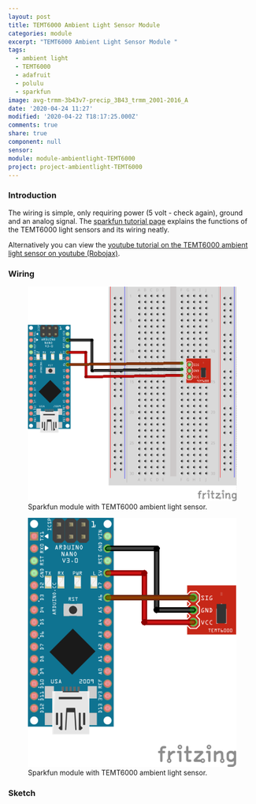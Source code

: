 ```yaml
---
layout: post
title: TEMT6000 Ambient Light Sensor Module
categories: module
excerpt: "TEMT6000 Ambient Light Sensor Module "
tags:
  - ambient light
  - TEMT6000
  - adafruit
  - polulu
  - sparkfun
image: avg-trmm-3b43v7-precip_3B43_trmm_2001-2016_A
date: '2020-04-24 11:27'
modified: '2020-04-22 T18:17:25.000Z'
comments: true
share: true
component: null
sensor:
module: module-ambientlight-TEMT6000
project: project-ambientlight-TEMT6000
---
```


### Introduction

The wiring is simple, only requiring power (5 volt - check again), ground and an analog signal. The [sparkfun tutorial page](https://learn.sparkfun.com/tutorials/temt6000-ambient-light-sensor-hookup-guide/all) explains the functions of the TEMT6000 light sensors and its wiring neatly.

Alternatively you can view the  [youtube tutorial on the TEMT6000 ambient light sensor on youtube (Robojax)](https://www.youtube.com/watch?v=pxR6e-3XkIk).


### Wiring

<figure>
<img src="../../images/nano-temt6000_bb.png">
<figcaption> Sparkfun module with TEMT6000 ambient light sensor. </figcaption>
</figure>

<figure>
<img src="../../images/nano-temt6000_breadfree_bb.png">
<figcaption> Sparkfun module with TEMT6000 ambient light sensor. </figcaption>
</figure>

### Sketch
